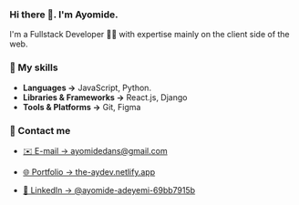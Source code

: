 ### Hi there 👋. I'm Ayomide.

I'm a Fullstack Developer 👩‍💻 with expertise mainly on the client side of the web.

### 🚀 My skills

- **Languages →** JavaScript, Python.
- **Libraries & Frameworks →** React.js, Django
- **Tools & Platforms →** Git, Figma

### 👥 Contact me

- [✉️ E-mail → ayomidedans@gmail.com](mailto:ayomidedans@gmail.com)

- [🌐 Portfolio → the-aydev.netlify.app](https://the-aydev.netlify.app/)

- [👥 LinkedIn → @ayomide-adeyemi-69bb7915b](https://www.linkedin.com/in/ayomide-adeyemi-69bb7915b/)
